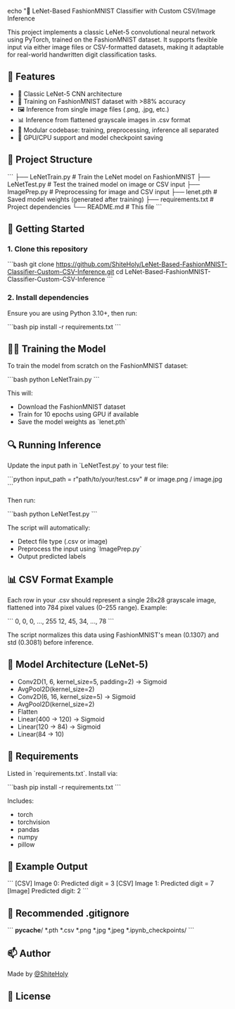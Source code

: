 echo "🧠 LeNet-Based FashionMNIST Classifier with Custom CSV/Image Inference

This project implements a classic LeNet-5 convolutional neural network using PyTorch, trained on the FashionMNIST dataset. It supports flexible input via either image files or CSV-formatted datasets, making it adaptable for real-world handwritten digit classification tasks.

## 📌 Features

- 🧱 Classic LeNet-5 CNN architecture
- 🧪 Training on FashionMNIST dataset with >88% accuracy
- 🖼️ Inference from single image files (.png, .jpg, etc.)
- 📊 Inference from flattened grayscale images in .csv format
- 🔧 Modular codebase: training, preprocessing, inference all separated
- 💾 GPU/CPU support and model checkpoint saving

## 📁 Project Structure

\`\`\`
├── LeNetTrain.py         # Train the LeNet model on FashionMNIST
├── LeNetTest.py          # Test the trained model on image or CSV input
├── ImagePrep.py          # Preprocessing for image and CSV input
├── lenet.pth             # Saved model weights (generated after training)
├── requirements.txt      # Project dependencies
└── README.md             # This file
\`\`\`

## 🚀 Getting Started

### 1. Clone this repository

\`\`\`bash
git clone https://github.com/ShiteHoly/LeNet-Based-FashionMNIST-Classifier-Custom-CSV-Inference.git
cd LeNet-Based-FashionMNIST-Classifier-Custom-CSV-Inference
\`\`\`

### 2. Install dependencies

Ensure you are using Python 3.10+, then run:

\`\`\`bash
pip install -r requirements.txt
\`\`\`

## 🏋️‍♂️ Training the Model

To train the model from scratch on the FashionMNIST dataset:

\`\`\`bash
python LeNetTrain.py
\`\`\`

This will:
- Download the FashionMNIST dataset
- Train for 10 epochs using GPU if available
- Save the model weights as \`lenet.pth\`

## 🔍 Running Inference

Update the input path in \`LeNetTest.py\` to your test file:

\`\`\`python
input_path = r\"path/to/your/test.csv\"   # or image.png / image.jpg
\`\`\`

Then run:

\`\`\`bash
python LeNetTest.py
\`\`\`

The script will automatically:
- Detect file type (.csv or image)
- Preprocess the input using \`ImagePrep.py\`
- Output predicted labels

## 📊 CSV Format Example

Each row in your .csv should represent a single 28x28 grayscale image, flattened into 784 pixel values (0–255 range). Example:

\`\`\`
0, 0, 0, ..., 255
12, 45, 34, ...,  78
\`\`\`

The script normalizes this data using FashionMNIST's mean (0.1307) and std (0.3081) before inference.

## 🧠 Model Architecture (LeNet-5)

- Conv2D(1, 6, kernel_size=5, padding=2) → Sigmoid
- AvgPool2D(kernel_size=2)
- Conv2D(6, 16, kernel_size=5) → Sigmoid
- AvgPool2D(kernel_size=2)
- Flatten
- Linear(400 → 120) → Sigmoid
- Linear(120 → 84) → Sigmoid
- Linear(84 → 10)

## 💾 Requirements

Listed in \`requirements.txt\`. Install via:

\`\`\`bash
pip install -r requirements.txt
\`\`\`

Includes:

- torch
- torchvision
- pandas
- numpy
- pillow

## 🧪 Example Output

\`\`\`
[CSV] Image 0: Predicted digit = 3
[CSV] Image 1: Predicted digit = 7
[Image] Predicted digit: 2
\`\`\`

## 🧼 Recommended .gitignore

\`\`\`
__pycache__/
*.pth
*.csv
*.png
*.jpg
*.jpeg
*.ipynb_checkpoints/
\`\`\`

## 📫 Author

Made by [@ShiteHoly](https://github.com/ShiteHoly)  

## 🔖 License
